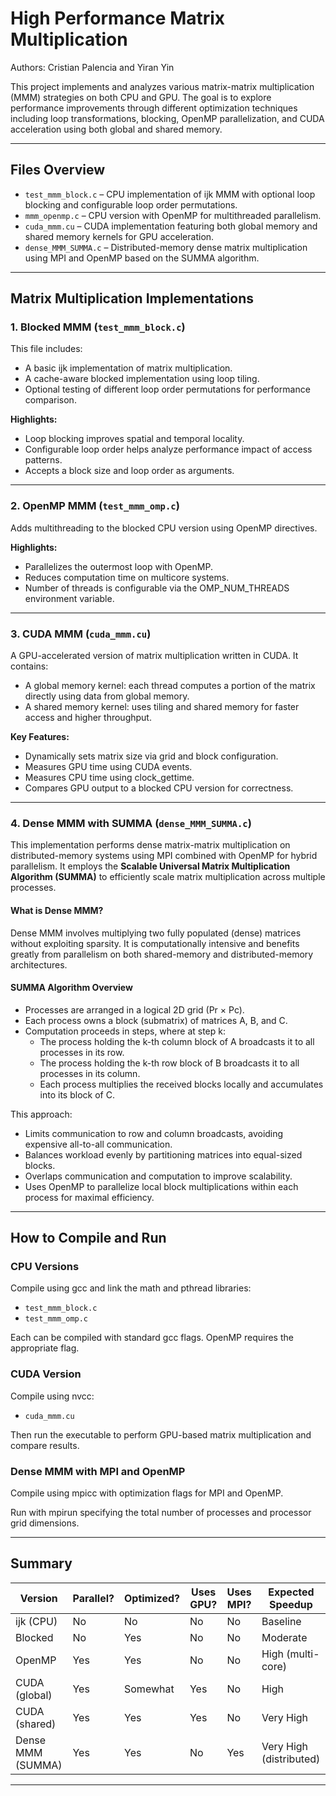 # High Performance Matrix Multiplication
Authors: Cristian Palencia and Yiran Yin

This project implements and analyzes various matrix-matrix multiplication (MMM) strategies on both CPU and GPU. The goal is to explore performance improvements through different optimization techniques including loop transformations, blocking, OpenMP parallelization, and CUDA acceleration using both global and shared memory.

---

## Files Overview

- `test_mmm_block.c` – CPU implementation of ijk MMM with optional loop blocking and configurable loop order permutations.
- `mmm_openmp.c` – CPU version with OpenMP for multithreaded parallelism.
- `cuda_mmm.cu` – CUDA implementation featuring both global memory and shared memory kernels for GPU acceleration.
- `dense_MMM_SUMMA.c` – Distributed-memory dense matrix multiplication using MPI and OpenMP based on the SUMMA algorithm.

---

## Matrix Multiplication Implementations

### 1. Blocked MMM (`test_mmm_block.c`)

This file includes:
- A basic ijk implementation of matrix multiplication.
- A cache-aware blocked implementation using loop tiling.
- Optional testing of different loop order permutations for performance comparison.

**Highlights:**
- Loop blocking improves spatial and temporal locality.
- Configurable loop order helps analyze performance impact of access patterns.
- Accepts a block size and loop order as arguments.

---

### 2. OpenMP MMM (`test_mmm_omp.c`)

Adds multithreading to the blocked CPU version using OpenMP directives.

**Highlights:**
- Parallelizes the outermost loop with OpenMP.
- Reduces computation time on multicore systems.
- Number of threads is configurable via the OMP_NUM_THREADS environment variable.

---

### 3. CUDA MMM (`cuda_mmm.cu`)

A GPU-accelerated version of matrix multiplication written in CUDA. It contains:

- A global memory kernel: each thread computes a portion of the matrix directly using data from global memory.
- A shared memory kernel: uses tiling and shared memory for faster access and higher throughput.

**Key Features:**
- Dynamically sets matrix size via grid and block configuration.
- Measures GPU time using CUDA events.
- Measures CPU time using clock_gettime.
- Compares GPU output to a blocked CPU version for correctness.

---

### 4. Dense MMM with SUMMA (`dense_MMM_SUMMA.c`)

This implementation performs dense matrix-matrix multiplication on distributed-memory systems using MPI combined with OpenMP for hybrid parallelism. It employs the **Scalable Universal Matrix Multiplication Algorithm (SUMMA)** to efficiently scale matrix multiplication across multiple processes.

#### What is Dense MMM?

Dense MMM involves multiplying two fully populated (dense) matrices without exploiting sparsity. It is computationally intensive and benefits greatly from parallelism on both shared-memory and distributed-memory architectures.

#### SUMMA Algorithm Overview

- Processes are arranged in a logical 2D grid (Pr × Pc).
- Each process owns a block (submatrix) of matrices A, B, and C.
- Computation proceeds in steps, where at step k:
  - The process holding the k-th column block of A broadcasts it to all processes in its row.
  - The process holding the k-th row block of B broadcasts it to all processes in its column.
  - Each process multiplies the received blocks locally and accumulates into its block of C.
  
This approach:
- Limits communication to row and column broadcasts, avoiding expensive all-to-all communication.
- Balances workload evenly by partitioning matrices into equal-sized blocks.
- Overlaps communication and computation to improve scalability.
- Uses OpenMP to parallelize local block multiplications within each process for maximal efficiency.

---

## How to Compile and Run

### CPU Versions

Compile using gcc and link the math and pthread libraries:
- `test_mmm_block.c`
- `test_mmm_omp.c`

Each can be compiled with standard gcc flags. OpenMP requires the appropriate flag.

### CUDA Version

Compile using nvcc:
- `cuda_mmm.cu`

Then run the executable to perform GPU-based matrix multiplication and compare results.

### Dense MMM with MPI and OpenMP

Compile using mpicc with optimization flags for MPI and OpenMP.

Run with mpirun specifying the total number of processes and processor grid dimensions.

---

## Summary

| Version            | Parallel? | Optimized? | Uses GPU? | Uses MPI? | Expected Speedup           |
|--------------------|-----------|------------|-----------|-----------|---------------------------|
| ijk (CPU)          | No        | No         | No        | No        | Baseline                  |
| Blocked            | No        | Yes        | No        | No        | Moderate                  |
| OpenMP             | Yes       | Yes        | No        | No        | High (multi-core)         |
| CUDA (global)      | Yes       | Somewhat   | Yes       | No        | High                      |
| CUDA (shared)      | Yes       | Yes        | Yes       | No        | Very High                 |
| Dense MMM (SUMMA)  | Yes       | Yes        | No        | Yes       | Very High (distributed)   |

---

